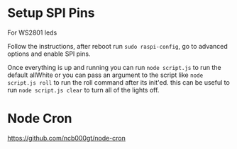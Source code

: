 Setup SPI Pins
== 

For WS2801 leds
 
Follow the instructions, after reboot run `sudo raspi-config`, go to advanced options and enable SPI pins.

Once everything is up and running you can run `node script.js` to run the default allWhite or you can pass an argument to
the script like `node script.js roll` to run the roll command after its init'ed. this can be useful to run
`node script.js clear` to turn all of the lights off.

Node Cron
==
https://github.com/ncb000gt/node-cron
